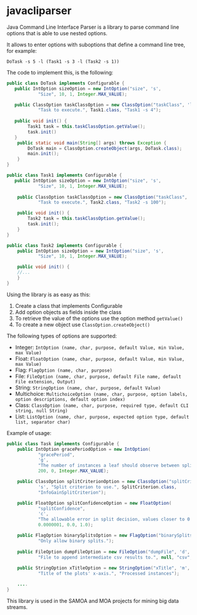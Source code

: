 javacliparser
=============

Java Command Line Interface Parser is a library to parse command line options that is able to use nested options.

It allows to enter options with suboptions that define a command line tree, for example:

`` DoTask -s 5 -l (Task1 -s 3 -l (Task2 -s 1)) ``

The code to implement this, is the following:

```java
public class DoTask implements Configurable {
   public IntOption sizeOption = new IntOption("size", 's',
            "Size", 10, 1, Integer.MAX_VALUE);

   public ClassOption taskClassOption = new ClassOption("taskClass", 'l',
            "Task to execute.", Task1.class, "Task1 -s 4");
      
   public void init() {
        Task1 task = this.taskClassOption.getValue();
        task.init()
   }
    public static void main(String[] args) throws Exception {
        DoTask main = ClassOption.createObject(args, DoTask.class);
        main.init();
    }   
}

public class Task1 implements Configurable {
   public IntOption sizeOption = new IntOption("size", 's',
            "Size", 10, 1, Integer.MAX_VALUE);
    
    public ClassOption taskClassOption = new ClassOption("taskClass", 'l',
            "Task to execute.", Task2.class, "Task2 -s 100");

    public void init() {
        Task2 task = this.taskClassOption.getValue();
        task.init();
    }
}

public class Task2 implements Configurable {
    public IntOption sizeOption = new IntOption("size", 's',
            "Size", 10, 1, Integer.MAX_VALUE);

    public void init() {
    //...
    }
}

```

Using the library is as easy as this:

   1. Create a class that implements Configurable
   2. Add option objects as fields inside the class
   3. To retrieve the value of the options use the option method ``getValue()``
   4. To create a new object use ``ClassOption.createObject()``

The following types of options are supported:

   * Integer: ``IntOption (name, char, purpose, default Value, min Value, max Value)``
   * Float: ``FloatOption (name, char, purpose, default Value, min Value, max Value)``
   * Flag: ``FlagOption (name, char, purpose)``
   * File: ``FileOption (name, char, purpose, default File name, default File extension, Output)`` 
   * String: ``StringOption (name, char, purpose, default Value)``
   * Multichoice: ``MultichoiceOption (name, char, purpose, option labels, option descriptions, default option index)``
   * Class: ``ClassOption (name, char, purpose, required type, default CLI string, null String)`` 
   * List: ``ListOption (name, char, purpose, expected option type, default list, separator char)`` 
 
Example of usage:

```java
public class Task implements Configurable {
    public IntOption gracePeriodOption = new IntOption(
            "gracePeriod",
            'g',
            "The number of instances a leaf should observe between split attempts.",
            200, 0, Integer.MAX_VALUE);

    public ClassOption splitCriterionOption = new ClassOption("splitCriterion",
            's', "Split criterion to use.", SplitCriterion.class,
            "InfoGainSplitCriterion");

    public FloatOption splitConfidenceOption = new FloatOption(
            "splitConfidence",
            'c',
            "The allowable error in split decision, values closer to 0 will take longer to decide.",
            0.0000001, 0.0, 1.0);

    public FlagOption binarySplitsOption = new FlagOption("binarySplits", 'b',
            "Only allow binary splits.");
            
    public FileOption dumpFileOption = new FileOption("dumpFile", 'd',
            "File to append intermediate csv results to.", null, "csv", true);
            
    public StringOption xTitleOption = new StringOption("xTitle", 'm',
            "Title of the plots' x-axis.", "Processed instances");  

    ....
}
```

This library is used in the SAMOA and MOA projects for mining big data streams.
